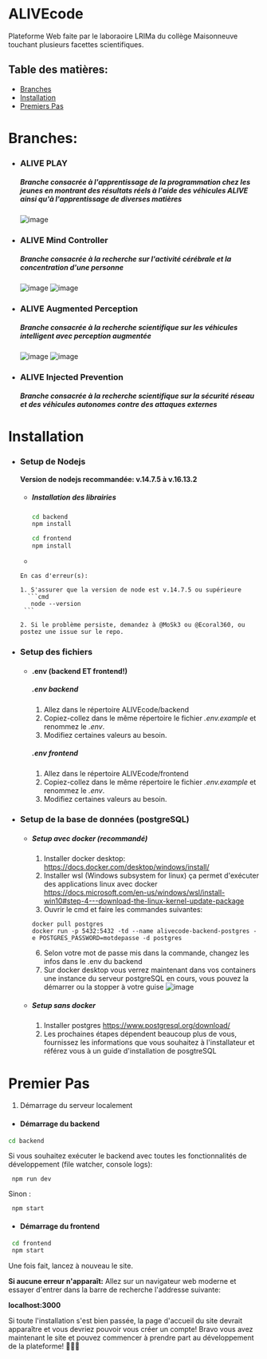 # ALIVEcode

Plateforme Web faite par le laboraoire LRIMa du collège Maisonneuve touchant plusieurs facettes scientifiques.

## Table des matières:
  - [Branches](#branches)  
  - [Installation](#installation)
  - [Premiers Pas](#premier-pas)  

# **Branches:**
  - ### ALIVE PLAY
    ##### Branche consacrée à l'apprentissage de la programmation chez les jeunes en montrant des résultats réels à l'aide des véhicules ALIVE ainsi qu'à l'apprentissage de diverses matières
    ![image](https://user-images.githubusercontent.com/62816157/114948080-58249f00-9e1c-11eb-9afe-4081a82fd066.png?raw=true)
  - ### ALIVE Mind Controller
    ##### Branche consacrée à la recherche sur l'activité cérébrale et la concentration d'une personne
    ![image](https://user-images.githubusercontent.com/62816157/116498951-f41cc480-a878-11eb-852f-a89c6088d7b3.png)
    ![image](https://user-images.githubusercontent.com/62816157/116499031-2c240780-a879-11eb-97fd-b83f4e7f1510.png)
  - ### ALIVE Augmented Perception
    ##### Branche consacrée à la recherche scientifique sur les véhicules intelligent avec perception augmentée
    ![image](https://user-images.githubusercontent.com/62816157/116498903-d3ed0580-a878-11eb-87b0-5873aac01291.png)
    ![image](https://user-images.githubusercontent.com/62816157/116499088-4a8a0300-a879-11eb-9dae-4ccb92721c06.png)
  - ### ALIVE Injected Prevention
    ##### Branche consacrée à la recherche scientifique sur la sécurité réseau et des véhicules autonomes contre des attaques externes


# Installation
- ### Setup de Nodejs
    **Version de nodejs recommandée: v.14.7.5 à v.16.13.2**
    - ##### Installation des librairies
      ```cmd
      cd backend
      npm install
      
      cd frontend
      npm install
      ```
    - 
      
      En cas d'erreur(s):
      
      1. S'assurer que la version de node est v.14.7.5 ou supérieure
        ```cmd
         node --version
       ```
      
      2. Si le problème persiste, demandez à @MoSk3 ou @Ecoral360, ou postez une issue sur le repo.

- ### Setup des fichiers
  - #### .env (backend ET frontend!)

    ##### .env backend
      1.  Allez dans le répertoire ALIVEcode/backend
      2.  Copiez-collez dans le même répertoire le fichier *.env.example* et renommez le *.env*.
      3.  Modifiez certaines valeurs au besoin.

    ##### .env frontend
      1.  Allez dans le répertoire ALIVEcode/frontend
      2.  Copiez-collez dans le même répertoire le fichier *.env.example* et renommez le *.env*.
      3.  Modifiez certaines valeurs au besoin.

- ### Setup de la base de données (postgreSQL)
  - ##### Setup avec docker (recommandé)
    1. Installer docker desktop: https://docs.docker.com/desktop/windows/install/
    2. Installer wsl (Windows subsystem for linux) ça permet d'exécuter des applications linux avec docker https://docs.microsoft.com/en-us/windows/wsl/install-win10#step-4---download-the-linux-kernel-update-package
    3. Ouvrir le cmd et faire les commandes suivantes:
      ```
      docker pull postgres
      docker run -p 5432:5432 -td --name alivecode-backend-postgres -e POSTGRES_PASSWORD=motdepasse -d postgres
    ```
    6. Selon votre mot de passe mis dans la commande, changez les infos dans le .env du backend
    7. Sur docker desktop vous verrez maintenant dans vos containers une instance du serveur postgreSQL en cours, vous pouvez la démarrer ou la stopper à votre guise
    ![image](https://user-images.githubusercontent.com/62816157/133109379-a30dccd0-a93f-406c-bc36-51540d93efc5.png)
  
  - ##### Setup sans docker
    1. Installer postgres https://www.postgresql.org/download/
    2. Les prochaines étapes dépendent beaucoup plus de vous, fournissez les informations que vous souhaitez à l'installateur et référez vous à un guide d'installation de posgtreSQL 

    
# Premier Pas
1. Démarrage du serveur localement
  - #### Démarrage du backend
   ```cmd
   cd backend
   ```
   Si vous souhaitez exécuter le backend avec toutes les fonctionnalités de développement (file watcher, console logs):
   ```
    npm run dev
   ```
   Sinon :
   ```
    npm start
   ```
   - #### Démarrage du frontend
   ```cmd
    cd frontend
    npm start
   ```
   
   Une fois fait, lancez à nouveau le site.
   
   **Si aucune erreur n'apparaît:**
   Allez sur un navigateur web moderne et essayer d'entrer dans la barre de recherche l'addresse suivante:  
    
   **localhost:3000**  
    
   Si toute l'installation s'est bien passée, la page d'accueil du site devrait apparaître et vous devriez pouvoir vous créer un compte! Bravo vous avez maintenant le site et pouvez commencer à prendre part au développement de la plateforme! 🎉🎉🎉
